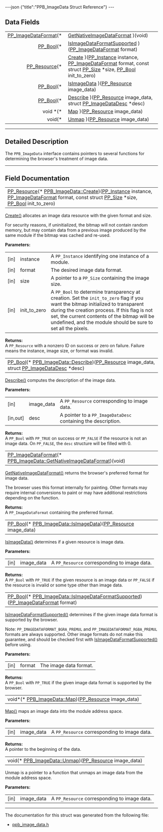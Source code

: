 ---json {"title":"PPB\_ImageData Struct Reference"} ---

Data Fields
-----------

<table><tbody><tr class="odd"><td style="text-align: right;"><a href="/docs/native-client/pepper_dev/c/group___enums#ga2ee7ad01799553e5f17bdaa35dd952ee" class="el">PP_ImageDataFormat</a>(* </td><td><a href="/docs/native-client/pepper_dev/c/struct_p_p_b___image_data__1__0#adba78e8f9e623809b6b23419dbce4d65" class="el">GetNativeImageDataFormat</a> )(void)</td></tr><tr class="even"><td style="text-align: right;"><a href="/docs/native-client/pepper_dev/c/group___enums#ga4f272d99be14aacafe08dfd4ef830918" class="el">PP_Bool</a>(* </td><td><a href="/docs/native-client/pepper_dev/c/struct_p_p_b___image_data__1__0#a451a583a5caa74bdc735e324de282b82" class="el">IsImageDataFormatSupported</a> )(<a href="/docs/native-client/pepper_dev/c/group___enums#ga2ee7ad01799553e5f17bdaa35dd952ee" class="el">PP_ImageDataFormat</a> format)</td></tr><tr class="odd"><td style="text-align: right;"><a href="/docs/native-client/pepper_dev/c/group___typedefs#gafdc3895ee80f4750d0d95ae1b677e9b7" class="el">PP_Resource</a>(* </td><td><a href="/docs/native-client/pepper_dev/c/struct_p_p_b___image_data__1__0#ab7146e66c91e651259ef9d81bcee7776" class="el">Create</a> )(<a href="/docs/native-client/pepper_dev/c/group___typedefs#ga89b662403e6a687bb914b80114c0d19d" class="el">PP_Instance</a> instance, <a href="/docs/native-client/pepper_dev/c/group___enums#ga2ee7ad01799553e5f17bdaa35dd952ee" class="el">PP_ImageDataFormat</a> format, const struct <a href="/docs/native-client/pepper_dev/c/struct_p_p___size/" class="el">PP_Size</a> *size, <a href="/docs/native-client/pepper_dev/c/group___enums#ga4f272d99be14aacafe08dfd4ef830918" class="el">PP_Bool</a> init_to_zero)</td></tr><tr class="even"><td style="text-align: right;"><a href="/docs/native-client/pepper_dev/c/group___enums#ga4f272d99be14aacafe08dfd4ef830918" class="el">PP_Bool</a>(* </td><td><a href="/docs/native-client/pepper_dev/c/struct_p_p_b___image_data__1__0#a1e208943ea241fc4050d0190a0e92492" class="el">IsImageData</a> )(<a href="/docs/native-client/pepper_dev/c/group___typedefs#gafdc3895ee80f4750d0d95ae1b677e9b7" class="el">PP_Resource</a> image_data)</td></tr><tr class="odd"><td style="text-align: right;"><a href="/docs/native-client/pepper_dev/c/group___enums#ga4f272d99be14aacafe08dfd4ef830918" class="el">PP_Bool</a>(* </td><td><a href="/docs/native-client/pepper_dev/c/struct_p_p_b___image_data__1__0#a0598a298c53b777d9909f80c70987629" class="el">Describe</a> )(<a href="/docs/native-client/pepper_dev/c/group___typedefs#gafdc3895ee80f4750d0d95ae1b677e9b7" class="el">PP_Resource</a> image_data, struct <a href="/docs/native-client/pepper_dev/c/struct_p_p___image_data_desc/" class="el">PP_ImageDataDesc</a> *desc)</td></tr><tr class="even"><td style="text-align: right;">void *(* </td><td><a href="/docs/native-client/pepper_dev/c/struct_p_p_b___image_data__1__0#a2e7d4b40b88c0680b263db05745055e9" class="el">Map</a> )(<a href="/docs/native-client/pepper_dev/c/group___typedefs#gafdc3895ee80f4750d0d95ae1b677e9b7" class="el">PP_Resource</a> image_data)</td></tr><tr class="odd"><td style="text-align: right;">void(* </td><td><a href="/docs/native-client/pepper_dev/c/struct_p_p_b___image_data__1__0#ab0fc702469c51be79b2f8b74d9148c81" class="el">Unmap</a> )(<a href="/docs/native-client/pepper_dev/c/group___typedefs#gafdc3895ee80f4750d0d95ae1b677e9b7" class="el">PP_Resource</a> image_data)</td></tr></tbody></table>

------------------------------------------------------------------------

<span id="details" class="anchor" style="margin: 0;"></span>

Detailed Description
--------------------

The `PPB_ImageData` interface contains pointers to several functions for determining the browser's treatment of image data.

------------------------------------------------------------------------

Field Documentation
-------------------

<span id="ab7146e66c91e651259ef9d81bcee7776" class="anchor" style="margin: 0;"></span>

<table><tbody><tr class="odd"><td><a href="/docs/native-client/pepper_dev/c/group___typedefs#gafdc3895ee80f4750d0d95ae1b677e9b7" class="el">PP_Resource</a>(* <a href="/docs/native-client/pepper_dev/c/struct_p_p_b___image_data__1__0#ab7146e66c91e651259ef9d81bcee7776" class="el">PPB_ImageData::Create</a>)(<a href="/docs/native-client/pepper_dev/c/group___typedefs#ga89b662403e6a687bb914b80114c0d19d" class="el">PP_Instance</a> instance, <a href="/docs/native-client/pepper_dev/c/group___enums#ga2ee7ad01799553e5f17bdaa35dd952ee" class="el">PP_ImageDataFormat</a> format, const struct <a href="/docs/native-client/pepper_dev/c/struct_p_p___size/" class="el">PP_Size</a> *size, <a href="/docs/native-client/pepper_dev/c/group___enums#ga4f272d99be14aacafe08dfd4ef830918" class="el">PP_Bool</a> init_to_zero)</td></tr></tbody></table>

<a href="/docs/native-client/pepper_dev/c/struct_p_p_b___image_data__1__0#ab7146e66c91e651259ef9d81bcee7776" class="el" title="Create() allocates an image data resource with the given format and size.">Create()</a> allocates an image data resource with the given format and size.

For security reasons, if uninitialized, the bitmap will not contain random memory, but may contain data from a previous image produced by the same module if the bitmap was cached and re-used.

**Parameters:**  
<table><tbody><tr class="odd"><td>[in]</td><td>instance</td><td>A <code>PP_Instance</code> identifying one instance of a module.</td></tr><tr class="even"><td>[in]</td><td>format</td><td>The desired image data format.</td></tr><tr class="odd"><td>[in]</td><td>size</td><td>A pointer to a <code>PP_Size</code> containing the image size.</td></tr><tr class="even"><td>[in]</td><td>init_to_zero</td><td>A <code>PP_Bool</code> to determine transparency at creation. Set the <code>init_to_zero</code> flag if you want the bitmap initialized to transparent during the creation process. If this flag is not set, the current contents of the bitmap will be undefined, and the module should be sure to set all the pixels.</td></tr></tbody></table>

<!-- -->

**Returns:**  
A `PP_Resource` with a nonzero ID on success or zero on failure. Failure means the instance, image size, or format was invalid.

<span id="a0598a298c53b777d9909f80c70987629" class="anchor" style="margin: 0;"></span>

<table><tbody><tr class="odd"><td><a href="/docs/native-client/pepper_dev/c/group___enums#ga4f272d99be14aacafe08dfd4ef830918" class="el">PP_Bool</a>(* <a href="/docs/native-client/pepper_dev/c/struct_p_p_b___image_data__1__0#a0598a298c53b777d9909f80c70987629" class="el">PPB_ImageData::Describe</a>)(<a href="/docs/native-client/pepper_dev/c/group___typedefs#gafdc3895ee80f4750d0d95ae1b677e9b7" class="el">PP_Resource</a> image_data, struct <a href="/docs/native-client/pepper_dev/c/struct_p_p___image_data_desc/" class="el">PP_ImageDataDesc</a> *desc)</td></tr></tbody></table>

<a href="/docs/native-client/pepper_dev/c/struct_p_p_b___image_data__1__0#a0598a298c53b777d9909f80c70987629" class="el" title="Describe() computes the description of the image data.">Describe()</a> computes the description of the image data.

**Parameters:**  
<table><tbody><tr class="odd"><td>[in]</td><td>image_data</td><td>A <code>PP_Resource</code> corresponding to image data.</td></tr><tr class="even"><td>[in,out]</td><td>desc</td><td>A pointer to a <code>PP_ImageDataDesc</code> containing the description.</td></tr></tbody></table>

<!-- -->

**Returns:**  
A `PP_Bool` with `PP_TRUE` on success or `PP_FALSE` if the resource is not an image data. On `PP_FALSE`, the `desc` structure will be filled with 0.

<span id="adba78e8f9e623809b6b23419dbce4d65" class="anchor" style="margin: 0;"></span>

<table><tbody><tr class="odd"><td><a href="/docs/native-client/pepper_dev/c/group___enums#ga2ee7ad01799553e5f17bdaa35dd952ee" class="el">PP_ImageDataFormat</a>(* <a href="/docs/native-client/pepper_dev/c/struct_p_p_b___image_data__1__0#adba78e8f9e623809b6b23419dbce4d65" class="el">PPB_ImageData::GetNativeImageDataFormat</a>)(void)</td></tr></tbody></table>

<a href="/docs/native-client/pepper_dev/c/struct_p_p_b___image_data__1__0#adba78e8f9e623809b6b23419dbce4d65" class="el" title="GetNativeImageDataFormat() returns the browser&#39;s preferred format for image data.">GetNativeImageDataFormat()</a> returns the browser's preferred format for image data.

The browser uses this format internally for painting. Other formats may require internal conversions to paint or may have additional restrictions depending on the function.

**Returns:**  
A `PP_ImageDataFormat` containing the preferred format.

<span id="a1e208943ea241fc4050d0190a0e92492" class="anchor" style="margin: 0;"></span>

<table><tbody><tr class="odd"><td><a href="/docs/native-client/pepper_dev/c/group___enums#ga4f272d99be14aacafe08dfd4ef830918" class="el">PP_Bool</a>(* <a href="/docs/native-client/pepper_dev/c/struct_p_p_b___image_data__1__0#a1e208943ea241fc4050d0190a0e92492" class="el">PPB_ImageData::IsImageData</a>)(<a href="/docs/native-client/pepper_dev/c/group___typedefs#gafdc3895ee80f4750d0d95ae1b677e9b7" class="el">PP_Resource</a> image_data)</td></tr></tbody></table>

<a href="/docs/native-client/pepper_dev/c/struct_p_p_b___image_data__1__0#a1e208943ea241fc4050d0190a0e92492" class="el" title="IsImageData() determines if a given resource is image data.">IsImageData()</a> determines if a given resource is image data.

**Parameters:**  
<table><tbody><tr class="odd"><td>[in]</td><td>image_data</td><td>A <code>PP_Resource</code> corresponding to image data.</td></tr></tbody></table>

<!-- -->

**Returns:**  
A `PP_Bool` with `PP_TRUE` if the given resource is an image data or `PP_FALSE` if the resource is invalid or some type other than image data.

<span id="a451a583a5caa74bdc735e324de282b82" class="anchor" style="margin: 0;"></span>

<table><tbody><tr class="odd"><td><a href="/docs/native-client/pepper_dev/c/group___enums#ga4f272d99be14aacafe08dfd4ef830918" class="el">PP_Bool</a>(* <a href="/docs/native-client/pepper_dev/c/struct_p_p_b___image_data__1__0#a451a583a5caa74bdc735e324de282b82" class="el">PPB_ImageData::IsImageDataFormatSupported</a>)(<a href="/docs/native-client/pepper_dev/c/group___enums#ga2ee7ad01799553e5f17bdaa35dd952ee" class="el">PP_ImageDataFormat</a> format)</td></tr></tbody></table>

<a href="/docs/native-client/pepper_dev/c/struct_p_p_b___image_data__1__0#a451a583a5caa74bdc735e324de282b82" class="el" title="IsImageDataFormatSupported() determines if the given image data format is supported by the browser...">IsImageDataFormatSupported()</a> determines if the given image data format is supported by the browser.

Note: `PP_IMAGEDATAFORMAT_BGRA_PREMUL` and `PP_IMAGEDATAFORMAT_RGBA_PREMUL` formats are always supported. Other image formats do not make this guarantee, and should be checked first with <a href="/docs/native-client/pepper_dev/c/struct_p_p_b___image_data__1__0#a451a583a5caa74bdc735e324de282b82" class="el" title="IsImageDataFormatSupported() determines if the given image data format is supported by the browser...">IsImageDataFormatSupported()</a> before using.

**Parameters:**  
<table><tbody><tr class="odd"><td>[in]</td><td>format</td><td>The image data format.</td></tr></tbody></table>

<!-- -->

**Returns:**  
A `PP_Bool` with `PP_TRUE` if the given image data format is supported by the browser.

<span id="a2e7d4b40b88c0680b263db05745055e9" class="anchor" style="margin: 0;"></span>

<table><tbody><tr class="odd"><td>void*(* <a href="/docs/native-client/pepper_dev/c/struct_p_p_b___image_data__1__0#a2e7d4b40b88c0680b263db05745055e9" class="el">PPB_ImageData::Map</a>)(<a href="/docs/native-client/pepper_dev/c/group___typedefs#gafdc3895ee80f4750d0d95ae1b677e9b7" class="el">PP_Resource</a> image_data)</td></tr></tbody></table>

<a href="/docs/native-client/pepper_dev/c/struct_p_p_b___image_data__1__0#a2e7d4b40b88c0680b263db05745055e9" class="el" title="Map() maps an image data into the module address space.">Map()</a> maps an image data into the module address space.

**Parameters:**  
<table><tbody><tr class="odd"><td>[in]</td><td>image_data</td><td>A <code>PP_Resource</code> corresponding to image data.</td></tr></tbody></table>

<!-- -->

**Returns:**  
A pointer to the beginning of the data.

<span id="ab0fc702469c51be79b2f8b74d9148c81" class="anchor" style="margin: 0;"></span>

<table><tbody><tr class="odd"><td>void(* <a href="/docs/native-client/pepper_dev/c/struct_p_p_b___image_data__1__0#ab0fc702469c51be79b2f8b74d9148c81" class="el">PPB_ImageData::Unmap</a>)(<a href="/docs/native-client/pepper_dev/c/group___typedefs#gafdc3895ee80f4750d0d95ae1b677e9b7" class="el">PP_Resource</a> image_data)</td></tr></tbody></table>

Unmap is a pointer to a function that unmaps an image data from the module address space.

**Parameters:**  
<table><tbody><tr class="odd"><td>[in]</td><td>image_data</td><td>A <code>PP_Resource</code> corresponding to image data.</td></tr></tbody></table>

------------------------------------------------------------------------

The documentation for this struct was generated from the following file:

-   <a href="/docs/native-client/pepper_dev/c/ppb__image__data_8h/" class="el">ppb_image_data.h</a>
